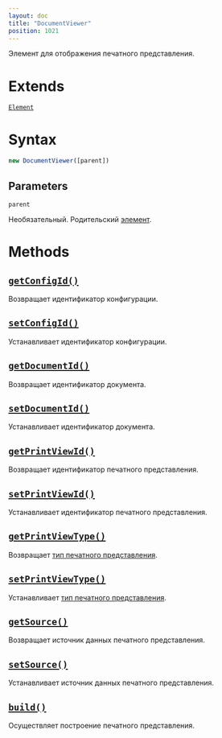 ```yaml
---
layout: doc
title: "DocumentViewer"
position: 1021
---
```


Элемент для отображения печатного представления.

# Extends

[`Element`](../../KeyConcepts/Element/)

# Syntax

```js
new DocumentViewer([parent])
```

## Parameters

`parent`

Необязательный. Родительский [элемент](../../KeyConcepts/Element/).

# Methods

## [`getConfigId()`](DocumentViewer.getConfigId/)

Возвращает идентификатор конфигурации.

## [`setConfigId()`](DocumentViewer.setConfigId/)

Устанавливает идентификатор конфигурации.

## [`getDocumentId()`](DocumentViewer.getDocumentId/)

Возвращает идентификатор документа.

## [`setDocumentId()`](DocumentViewer.setDocumentId/)

Устанавливает идентификатор документа.

## [`getPrintViewId()`](DocumentViewer.getPrintViewId/)

Возвращает идентификатор печатного представления.

## [`setPrintViewId()`](DocumentViewer.setPrintViewId/)

Устанавливает идентификатор печатного представления.

## [`getPrintViewType()`](DocumentViewer.getPrintViewType/)

Возвращает [тип печатного представления](PrintViewType/).

## [`setPrintViewType()`](DocumentViewer.setPrintViewType/)

Устанавливает [тип печатного представления](PrintViewType/).

## [`getSource()`](DocumentViewer.getSource/)

Возвращает источник данных печатного представления.

## [`setSource()`](DocumentViewer.setSource/)

Устанавливает источник данных печатного представления.

## [`build()`](DocumentViewer.build/)

Осуществляет построение печатного представления.
